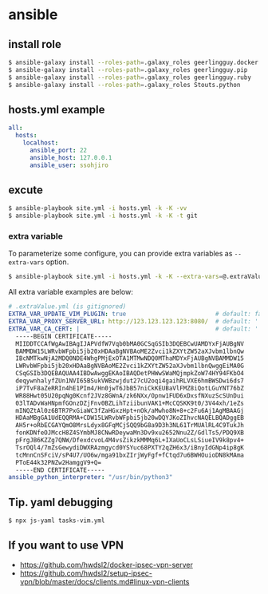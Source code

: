 # ansible

## install role

```sh
$ ansible-galaxy install --roles-path=.galaxy_roles geerlingguy.docker
$ ansible-galaxy install --roles-path=.galaxy_roles geerlingguy.pip
$ ansible-galaxy install --roles-path=.galaxy_roles geerlingguy.ruby
$ ansible-galaxy install --roles-path=.galaxy_roles Stouts.python 
```

## hosts.yml example

```yml
all:
  hosts:
    localhost:
      ansible_port: 22
      ansible_host: 127.0.0.1
      ansible_user: ssohjiro
```

## excute

```sh
$ ansible-playbook site.yml -i hosts.yml -k -K -vv
$ ansible-playbook site.yml -i hosts.yml -k -K -t git
```

### extra variable
To parameterize some configure, you can provide extra variables as
`--extra-vars` option.

```sh
$ ansible-playbook site.yml -i hosts.yml -k -K --extra-vars=@.extraValue.yml
```

All extra variable examples are below:
```yml
# .extraValue.yml (is gitignored)
EXTRA_VAR_UPDATE_VIM_PLUGIN: true                         # default: false
EXTRA_VAR_PROXY_SERVER_URL: http://123.123.123.123:8080/  # default: ''
EXTRA_VAR_CA_CERT: |                                      # default: ''
  -----BEGIN CERTIFICATE-----
  MIIDDTCCAfWgAwIBAgIJAPVdfW7Vqb0bMA0GCSqGSIb3DQEBCwUAMDYxFjAUBgNV
  BAMMDW15LWRvbWFpbi5jb20xHDAaBgNVBAoME2Zvci1kZXYtZW52aXJvbm1lbnQw
  IBcNMTkwNjA2MDQ0NDE4WhgPMjExOTA1MTMwNDQ0MThaMDYxFjAUBgNVBAMMDW15
  LWRvbWFpbi5jb20xHDAaBgNVBAoME2Zvci1kZXYtZW52aXJvbm1lbnQwggEiMA0G
  CSqGSIb3DQEBAQUAA4IBDwAwggEKAoIBAQDetPHWwSWaMQjmpkZoW74HY94FKbO4
  deqywnhalyfZUn1NVI65BSukVWBzwjdut27cU2oqi4gaihRLVXE6hmBWSDwi6ds7
  iP7TvF8aZeRRIn4hE1PIm4/Hn0jwT6JbB57niCkKEUBaVlFMZ8iQotLGuYNT76bZ
  WR88Hwt05U20pqNg0Kcnf2JVz8GWnA/zk6NXx/Opnw1FUD6xDxsfNXuzScSUnDui
  03lTADvWaHNpmfGOnzDZjFnv0BZLihTziibunVAK1+McCQSKK9t0/3V44xh/1eZs
  mINQZtAl0z6BTR7PxGiaWC3fZaHGxzHpt+nOk/aMwho8N+8+c2Fu6Aj1AgMBAAGj
  HDAaMBgGA1UdEQQRMA+CDW15LWRvbWFpbi5jb20wDQYJKoZIhvcNAQELBQADggEB
  AH5r+oRbECGAYQmO8MrsLdyx8GFqMCjSQQ9bG8a9D3h3NL61TrMUAlRL4C9TukJh
  fonKDNfeOJMccH8Z4SYmbMJ8CNwRDeywaMn3Dv9xu2652Nnu2Z/GdlTs5/PDQ9XB
  pFrgJB6KZZg7QNW/DfexdcvoL4M4vsZikzkMMMq6L+IXaUoCLsLSiueIV9k8pv4+
  TsrOQl4/7mZsGewydiDWXRAzmgycd0YSYuc68PXTY2qZH6x3/iBnyIdGNp4ip8gK
  tcMnnCnSFciV/sP4U7/UO6w/mga91bxZIrjWyFgf+fCtqd7u6BWHOuioDN8kMAma
  PToE44k32PNZw2HamggV9+Q=
  -----END CERTIFICATE-----
ansible_python_interpreter: "/usr/bin/python3"
```

## Tip. yaml debugging

```sh
$ npx js-yaml tasks-vim.yml
```

## If you want to use VPN
- https://github.com/hwdsl2/docker-ipsec-vpn-server
- https://github.com/hwdsl2/setup-ipsec-vpn/blob/master/docs/clients.md#linux-vpn-clients

